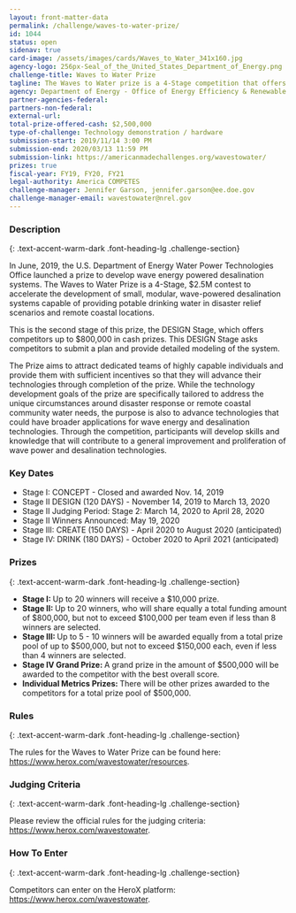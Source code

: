 ```yaml
---
layout: front-matter-data
permalink: /challenge/waves-to-water-prize/
id: 1044
status: open
sidenav: true
card-image: /assets/images/cards/Waves_to_Water_341x160.jpg
agency-logo: 256px-Seal_of_the_United_States_Department_of_Energy.png
challenge-title: Waves to Water Prize
tagline: The Waves to Water prize is a 4-Stage competition that offers up to $2.5 million in cash prizes, with a goal to demonstrate small, modular, cost-competitive desalination systems that use the power of ocean waves to provide clean drinking water for disaster recovery and for remote and coastal communities.
agency: Department of Energy - Office of Energy Efficiency & Renewable Energy
partner-agencies-federal: 
partners-non-federal: 
external-url:
total-prize-offered-cash: $2,500,000
type-of-challenge: Technology demonstration / hardware
submission-start: 2019/11/14 3:00 PM 
submission-end: 2020/03/13 11:59 PM 
submission-link: https://americanmadechallenges.org/wavestowater/ 
prizes: true
fiscal-year: FY19, FY20, FY21
legal-authority: America COMPETES
challenge-manager: Jennifer Garson, jennifer.garson@ee.doe.gov
challenge-manager-email: wavestowater@nrel.gov 
---
```




<!-- Description start -->
### Description
{: .text-accent-warm-dark .font-heading-lg .challenge-section}

<p>In June, 2019, the U.S. Department of Energy Water Power Technologies Office launched a prize to develop wave energy powered desalination systems. The Waves to Water Prize is a 4-Stage, $2.5M contest to accelerate the development of small, modular, wave-powered desalination systems capable of providing potable drinking water in disaster relief scenarios and remote coastal locations.</p> 
<p>This is the second stage of this prize, the DESIGN Stage, which offers competitors up to $800,000 in cash prizes. This DESIGN Stage asks competitors to submit a plan and provide detailed modeling of the system.</p>
<p>The Prize aims to attract dedicated teams of highly capable individuals and provide them with sufficient incentives so that they will advance their technologies through completion of the prize. While the technology development goals of the prize are specifically tailored to address the unique circumstances around disaster response or remote coastal community water needs, the purpose is also to advance technologies that could have broader applications for wave energy and desalination technologies. Through the competition, participants will develop skills and knowledge that will contribute to a general improvement and proliferation of wave power and desalination technologies.</p>
<h3>Key Dates</h3>
<ul><li>Stage I: CONCEPT - Closed and awarded Nov. 14, 2019</li>
<li>Stage II DESIGN (120 DAYS) - November 14, 2019 to March 13, 2020</li>
  <li>Stage II Judging Period: Stage 2: March 14, 2020 to April 28, 2020</li>
  <li>Stage II Winners Announced: May 19, 2020</li>
<li>Stage III: CREATE (150 DAYS) - April 2020 to August 2020 (anticipated)</li>
<li>Stage IV: DRINK (180 DAYS) - October 2020 to April 2021 (anticipated)</li>
</ul>

<!-- Prizes start -->
### Prizes
{: .text-accent-warm-dark .font-heading-lg .challenge-section}

<ul>
  <li><strong>Stage I: </strong>Up to 20 winners will receive a $10,000 prize.</li>
  <li><strong>Stage II: </strong>Up to 20 winners, who will share equally a total funding amount of $800,000, but not to exceed $100,000 per team even if less than 8 winners are selected.</li>
  <li><strong>Stage III: </strong>Up to 5 - 10 winners will be awarded equally from a total prize pool of up to $500,000, but not to exceed $150,000 each, even if less than 4 winners are selected.</li>
  <li><strong>Stage IV Grand Prize: </strong>A grand prize in the amount of $500,000 will be awarded to the competitor with the best overall score.</li>
  <li><strong>Individual Metrics Prizes: </strong>There will be other prizes awarded to the competitors for a total prize pool of $500,000.</li>
    </ul>

<!-- Rules start -->
### Rules 
{: .text-accent-warm-dark .font-heading-lg .challenge-section}

<p>The rules for the Waves to Water Prize can be found here: <a href="https://www.herox.com/wavestowater/resources" target="_blank" rel="noopener">https://www.herox.com/wavestowater/resources</a>.</p>

<!-- Judging start -->
### Judging Criteria
{: .text-accent-warm-dark .font-heading-lg .challenge-section}

<p>Please review the official rules for the judging criteria: <a href="https://www.herox.com/wavestowater" target="_blank" rel="noopener">https://www.herox.com/wavestowater</a>.</p>

<!--  How To Enter start -->
### How To Enter
{: .text-accent-warm-dark .font-heading-lg .challenge-section}

<p>Competitors can enter on the HeroX platform: <a href="https://www.herox.com/wavestowater" target="_blank" rel="noopener">https://www.herox.com/wavestowater</a>.</p>
